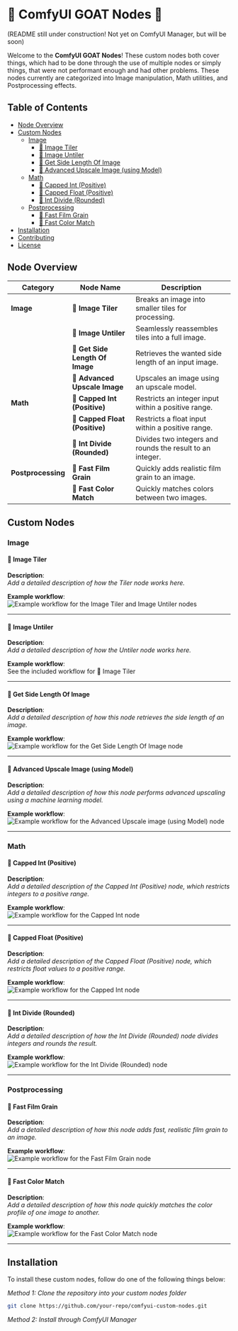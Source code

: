 # 🐐 ComfyUI GOAT Nodes 🐐

(README still under construction! Not yet on ComfyUI Manager, but will be soon)

Welcome to the **ComfyUI GOAT Nodes**! 
These custom nodes both cover things, which had to be done through the use of multiple nodes or simply things, that were not performant enough and had other problems. These nodes currently are categorized into Image manipulation, Math utilities, and Postprocessing effects.

## Table of Contents
- [Node Overview](#node-overview)
- [Custom Nodes](#custom-nodes)
  - [Image](#image)
    - [🐐 Image Tiler](#-image-tiler)
    - [🐐 Image Untiler](#-image-untiler)
    - [🐐 Get Side Length Of Image](#-get-side-length-of-image)
    - [🐐 Advanced Upscale Image (using Model)](#-advanced-upscale-image-using-model)
  - [Math](#math)
    - [🐐 Capped Int (Positive)](#-capped-int-positive)
    - [🐐 Capped Float (Positive)](#-capped-float-positive)
    - [🐐 Int Divide (Rounded)](#-int-divide-rounded)
  - [Postprocessing](#postprocessing)
    - [🐐 Fast Film Grain](#-fast-film-grain)
    - [🐐 Fast Color Match](#-fast-color-match)
- [Installation](#installation)
- [Contributing](#contributing)
- [License](#license)

## Node Overview

| Category          | Node Name                           | Description                                                   |
|-------------------|-------------------------------------|---------------------------------------------------------------|
| **Image**         | 🐐 **Image Tiler**                  | Breaks an image into smaller tiles for processing.             |
|                   | 🐐 **Image Untiler**                | Seamlessly reassembles tiles into a full image.                           |
|                   | 🐐 **Get Side Length Of Image**     | Retrieves the wanted side length of an input image.                   |
|                   | 🐐 **Advanced Upscale Image**       | Upscales an image using an upscale model.            |
| **Math**          | 🐐 **Capped Int (Positive)**        | Restricts an integer input within a positive range.            |
|                   | 🐐 **Capped Float (Positive)**      | Restricts a float input within a positive range.               |
|                   | 🐐 **Int Divide (Rounded)**         | Divides two integers and rounds the result to an integer.                    |
| **Postprocessing**| 🐐 **Fast Film Grain**              | Quickly adds realistic film grain to an image.                 |
|                   | 🐐 **Fast Color Match**             | Quickly matches colors between two images.     |

## Custom Nodes

### Image

#### 🐐 Image Tiler
**Description**:  
_Add a detailed description of how the Tiler node works here._

**Example workflow**:  
![Example workflow for the Image Tiler and Image Untiler nodes](https://raw.githubusercontent.com/AconexOfficial/ComfyUI_GOAT_Nodes/refs/heads/main/workflows/image/image_tiler_AND_image_untiler.png)


---

#### 🐐 Image Untiler
**Description**:  
_Add a detailed description of how the Untiler node works here._

**Example workflow**:  
See the included workflow for 🐐 Image Tiler

---

#### 🐐 Get Side Length Of Image
**Description**:  
_Add a detailed description of how this node retrieves the side length of an image._

**Example workflow**:  
![Example workflow for the Get Side Length Of Image node](https://raw.githubusercontent.com/AconexOfficial/ComfyUI_GOAT_Nodes/refs/heads/main/workflows/image/get_side_length_of_image.png)

---

#### 🐐 Advanced Upscale Image (using Model)
**Description**:  
_Add a detailed description of how this node performs advanced upscaling using a machine learning model._

**Example workflow**:  
![Example workflow for the Advanced Upscale image (using Model) node](https://raw.githubusercontent.com/AconexOfficial/ComfyUI_GOAT_Nodes/refs/heads/main/workflows/image/advanced_upscale_image_using_model.png)

---

### Math

#### 🐐 Capped Int (Positive)
**Description**:  
_Add a detailed description of the Capped Int (Positive) node, which restricts integers to a positive range._

**Example workflow**:  
![Example workflow for the Capped Int node](https://raw.githubusercontent.com/AconexOfficial/ComfyUI_GOAT_Nodes/refs/heads/main/workflows/math/capped_int.png)

---

#### 🐐 Capped Float (Positive)
**Description**:  
_Add a detailed description of the Capped Float (Positive) node, which restricts float values to a positive range._

**Example workflow**:  
![Example workflow for the Capped Int node](https://raw.githubusercontent.com/AconexOfficial/ComfyUI_GOAT_Nodes/refs/heads/main/workflows/math/capped_float.png)

---

#### 🐐 Int Divide (Rounded)
**Description**:  
_Add a detailed description of how the Int Divide (Rounded) node divides integers and rounds the result._

**Example workflow**:  
![Example workflow for the Int Divide (Rounded) node](https://raw.githubusercontent.com/AconexOfficial/ComfyUI_GOAT_Nodes/refs/heads/main/workflows/math/int_divide_rounded.png)

---

### Postprocessing

#### 🐐 Fast Film Grain
**Description**:  
_Add a detailed description of how this node adds fast, realistic film grain to an image._

**Example workflow**:  
![Example workflow for the Fast Film Grain node](https://raw.githubusercontent.com/AconexOfficial/ComfyUI_GOAT_Nodes/refs/heads/main/workflows/postprocessing/fast_film_grain.png)

---

#### 🐐 Fast Color Match
**Description**:  
_Add a detailed description of how this node quickly matches the color profile of one image to another._

**Example workflow**:  
![Example workflow for the Fast Color Match node](https://raw.githubusercontent.com/AconexOfficial/ComfyUI_GOAT_Nodes/refs/heads/main/workflows/postprocessing/fast_color_match.png)

---

## Installation

To install these custom nodes, follow do one of the following things below:

<em>Method 1: Clone the repository into your custom nodes folder</em>

```bash
git clone https://github.com/your-repo/comfyui-custom-nodes.git
````

<em>Method 2: Install through ComfyUI Manager</em>
